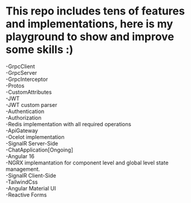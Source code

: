 # This repo includes tens of features and implementations, here is my playground to show and improve some skills :)
-GrpcClient</br>
-GrpcServer</br>
-GrpcInterceptor</br>
-Protos</br>
-CustomAttributes</br>
-JWT</br>
-JWT custom parser</br>
-Authentication</br>
-Authorization</br>
-Redis implementation with all required operations</br>
-ApiGateway</br>
-Ocelot implementation</br>
-SignalR Server-Side</br>
-ChatApplication[Ongoing]</br>
-Angular 16</br>
-NGRX implemantation for component level and global level state management.</br>
-SignalR Client-Side</br>
-TailwindCss</br>
-Angular Material UI</br>
-Reactive Forms</br>
